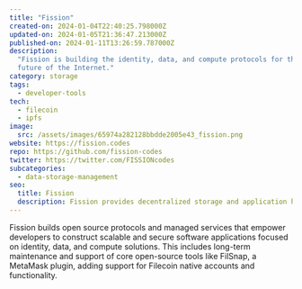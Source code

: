 ```yaml
---
title: "Fission"
created-on: 2024-01-04T22:40:25.798000Z
updated-on: 2024-01-05T21:36:47.213000Z
published-on: 2024-01-11T13:26:59.787000Z
description:
  "Fission is building the identity, data, and compute protocols for the
  future of the Internet."
category: storage
tags:
  - developer-tools
tech:
  - filecoin
  - ipfs
image:
  src: /assets/images/65974a282128bbdde2005e43_fission.png
website: https://fission.codes
repo: https://github.com/fission-codes
twitter: https://twitter.com/FISSIONcodes
subcategories:
  - data-storage-management
seo:
  title: Fission
  description: Fission provides decentralized storage and application hosting solutions.
---
```


Fission builds open source protocols and managed services that empower developers to construct scalable and secure software applications focused on identity, data, and compute solutions. This includes long-term maintenance and support of core open-source tools like FilSnap, a MetaMask plugin, adding support for Filecoin native accounts and functionality.
